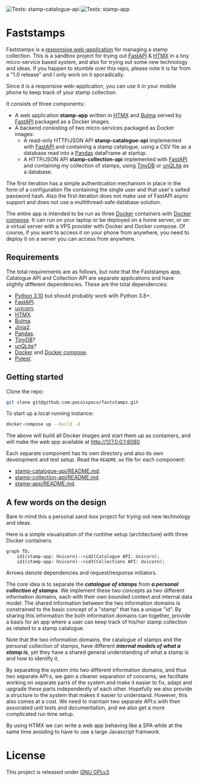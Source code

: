 ![Tests: stamp-catalogue-api](https://github.com/pacoispaco/faststamps/actions/workflows/test-stamp-catalogue-api.yaml/badge.svg)
![Tests: stamp-app](https://github.com/pacoispaco/faststamps/actions/workflows/test-stamp-app.yaml/badge.svg)

# Faststamps

Faststamps is a [responsive web-application](https://en.wikipedia.org/wiki/Responsive_web_design) for managing a stamp collection. This is a sandbox project for trying out [FastAPI](https://fastapi.tiangolo.com/) & [HTMX](https://htmx.org/) in a tiny micro-service based system, and also for trying out some new technology and ideas. If you happen to stumble over this repo, please note it is far from a "1.0 release" and I only work on it sporadically.

Since it is a responsive web-application, you can use it in your mobile phone to keep track of your stamp collection.

It consists of three components:

  * A web application **stamp-app** written in [HTMX](https://htmx.org/) and [Bulma](https://bulma.io/) served by [FastAPI](https://fastapi.tiangolo.com/) packaged as a Docker images.
  * A backend consisting of two micro-services packaged as Docker images:
    * A read-only HTTP/JSON API **stamp-catalogue-api** implemented with [FastAPI](https://fastapi.tiangolo.com/) and containing a stamp catalogue, using a CSV file as a database read into a [Pandas](https://pandas.pydata.org/) dataFrame at startup.
    * A HTTP/JSON API **stamp-collection-api** implemented with [FastAPI](https://fastapi.tiangolo.com/) and containing my collection of stamps, using [TinyDB](https://tinydb.readthedocs.io) or [unQLite](https://unqlite.org/) as a database.

The first iteration has a simple authentication mechanism in place in the form of a configuration file containing the single user and that user's salted password hash. Also the first iteration does not make use of FastAPI async support and does not use a multithread-safe database solution.

The entire app is intended to be run as three [Docker](https://www.docker.com) containers with [Docker compose](https://docs.docker.com/compose/). It can run on your laptop or be deployed on a home server, or on a virtual server with a VPS provider with Docker and Docker compose. Of course, if you want to access it on your phone from anywhere, you need to deploy it on a server you can access from anywhere.

## Requirements

The total requirements are as follows, but note that the Faststamps app, Catalogue API and Collection API are separate applications and have slightly different dependencies. These are the total dependencies:

 * [Python 3.10](https://www.python.org/) but should probably work with Python 3.8+.
 * [FastAPI](https://fastapi.tiangolo.com/).
 * [uvicorn](https://www.uvicorn.org).
 * [HTMX](https://htmx.org/).
 * [Bulma](https://bulma.io/).
 * [Jinja2](https://jinja.palletsprojects.com/en/3.1.x/).
 * [Pandas](https://pandas.pydata.org/).
 * [TinyDB](https://tinydb.readthedocs.io)?
 * [unQLite](https://unqlite.org/)?
 * [Docker](https://www.docker.com) and [Docker compose](https://docs.docker.com/compose/).
 * [Pytest](https://docs.pytest.org).

## Getting started

Clone the repo:
```bash
git clone git@github.com:pacoispaco/faststamps.git
```

To start up a local running instance:
```bash
docker-compose up --build -d
```
The above will build all Docker images and start them up as containers, and will make the web app available at http://127.0.0.1:8080

Each separate component has its own directory and also its own development and test setup. Read the `README.md` file for each component:

 * [stamp-catalogue-api/README.md](stamp-catalogue-api/README.md).
 * [stamp-collection-api/README.md](stamp-collection-api/README.md).
 * [stamp-app/README.md](stamp-app/README.md).

## A few words on the design

Bare in mind this a personal sand-box project for trying out new technology and ideas.

Here is a simple visualization of the runtime setup (architecture) with three Docker containers:

```mermaid
graph TD;
    id1(stamp-app: Uvicorn)-->id2(Catalogue API: Uvicorn);
    id1(stamp-app: Uvicorn)-->id3(Collections API: Uvicorn);
```

Arrows denote dependencies and request/response initiators.

The core idea is to separate the _**catalogue of stamps**_ from _**a personal collection of stamps**_. We implement these two concepts as two different information domains, each with their own bounded context and internal data model. The shared information between the two information domains is constrained to the basic concept of a "stamp" that has a unique "id". By sharing this information the both information domains can together, provide a basis for an app where a user can keep track of his/her stamp collection as related to a stamp catalogue.

Note that the two information domains, the catalogue of stamps and the personal collection of stamps, have different _**internal models of what a stamp is**_, yet they have a shared general understanding of what a stamp is and how to identify it.

By separating the system into two different information domains, and thus two separate API:s, we gain a cleaner separation of concerns, we facilitate working on separate parts of the system and make it easier to fix, adapt and upgrade these parts independently of each other. Hopefully we also provide a structure to the system that makes it easier to understand. However, this also comes at a cost. We need to maintain two separate API:s with their associated unit tests and documentation, and we also get a more complicated run time setup.

By using HTMX we can write a web app behaving like a SPA while at the same time avoiding to have to use a large Javascript framwork.

# License

This project is released under [GNU GPLv3](LICENSE.TXT).

